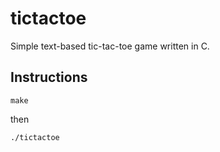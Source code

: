 # tictactoe
Simple text-based tic-tac-toe game written in C.

## Instructions
```
make
```
then
```
./tictactoe
```
